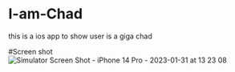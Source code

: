 # I-am-Chad
this is a ios app to show user is a giga chad

#Screen shot![Simulator Screen Shot - iPhone 14 Pro - 2023-01-31 at 13 23 08](https://user-images.githubusercontent.com/64682561/215701388-6675d5f8-ff48-47c4-9671-c63de0314aed.png)
